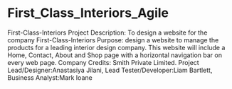 # First_Class_Interiors_Agile
First-Class-Interiors Project Description: To design a website for the company First-Class-Interiors  Purpose: design a website to manage the products for a leading interior design company. This website will include a Home, Contact, About and Shop page with a horizontal navigation bar on every web page.  Company Credits: Smith Private Limited. Project Lead/Designer:Anastasiya Jilani, Lead Tester/Developer:Liam Bartlett, Business Analyst:Mark Ioane
